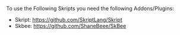 To use the Following Skripts you need the following Addons/Plugins:
 - Skript: https://github.com/SkriptLang/Skript
 - Skbee: https://github.com/ShaneBeee/SkBee
